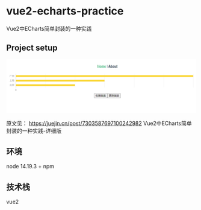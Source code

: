 # vue2-echarts-practice

Vue2中ECharts简单封装的一种实践

## Project setup

![image-20240514162942529](README.assets/image-20240514162942529.png)

原文见： https://juejin.cn/post/7303587697100242982 Vue2中ECharts简单封装的一种实践-详细版

## 环境
node 14.19.3 + npm
## 技术栈
vue2 
